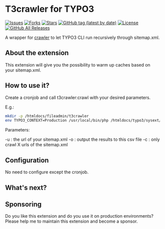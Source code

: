 T3crawler for TYPO3
=============================

[![Issues](https://img.shields.io/github/issues/carsten-walther/t3crawler)](https://img.shields.io/github/issues/carsten-walther/t3crawler)
[![Forks](https://img.shields.io/github/forks/carsten-walther/t3crawler)](https://github.com/carsten-walther/t3crawler/network/members)
[![Stars](https://img.shields.io/github/stars/carsten-walther/t3crawler)](https://github.com/carsten-walther/t3crawler/stargazers)
[![GitHub tag (latest by date)](https://img.shields.io/github/v/tag/carsten-walther/t3crawler)](https://github.com/carsten-walther/t3crawler/releases/latest)
[![License](https://img.shields.io/github/license/carsten-walther/t3crawler)](LICENSE.txt)
[![GitHub All Releases](https://img.shields.io/github/downloads/carsten-walther/t3crawler/total)](https://github.com/carsten-walther/t3crawler/releases/latest)

A wrapper for [crawler](https://github.com/carsten-walther/crawler) to let TYPO3 CLI run recursively through sitemap.xml.

About the extension
-------------------
This extension will give you the possibility to warm up caches based on your sitemap.xml.

How to use it?
--------------

Create a cronjob and call t3crawler:crawl with your desired parameters.

E.g.:

```bash
mkdir -p /htmldocs/fileadmin/t3crawler
env TYPO3_CONTEXT=Production /usr/local/bin/php /htmldocs/typo3/sysext/core/bin/typo3 t3crawler:crawl -u https://www.your-site.de/sitemap.xml -o /htmldocs/fileadmin/t3crawler/your-site.csv
```

Parameters:

-u : the url of your sitemap.xml
-o : output the results to this csv file
-c : only crawl X urls of the sitemap.xml

Configuration
-------------

No need to configure except the cronjob.

What's next?
------------

Sponsoring
----------
Do you like this extension and do you use it on production environments? Please help me to maintain this extension and
become a sponsor.
